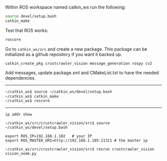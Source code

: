 Within ROS workspace named catkin_ws run the following:

``` bash
source devel/setup.bash
catkin_make
```

Test that ROS works:

``` bash
roscore
```

Go to `catkin_ws/src` and create a new package. This package can be initialized as a github repository if you want it backed up.

```
catkin_create_pkg crustcrawler_vision message_generation rospy cv2
```

Add messages, update package.xml and CMakeList.txt to have the needed dependencies.

---

``` bash
~/catkin_ws$ source ~/catkin_ws/devel/setup.bash
~/catkin_ws$ catkin_make
~/catkin_ws$ roscore

```

---

```
ip addr show

~/catkin_ws/src/crustcrawler_vision/src$ source ~/catkin_ws/devel/setup.bash

export ROS_IP=192.168.1.102   # your IP
export ROS_MASTER_URI=http://192.168.1.105:11311 # the master ip

~/catkin_ws/src/crustcrawler_vision/src$ rosrun crustcrawler_vision vision_node.py
```
